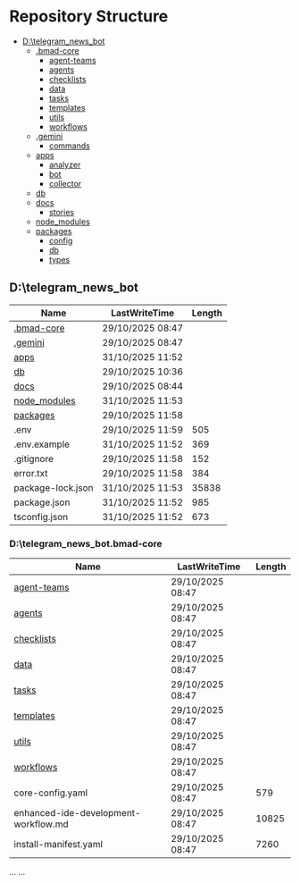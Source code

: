 # Repository Structure

*   [D:\telegram_news_bot](#dtelegram_news_bot)
    *   [.bmad-core](#dtelegram_news_botbmad-core)
        *   [agent-teams](#dtelegram_news_botbmad-coreagent-teams)
        *   [agents](#dtelegram_news_botbmad-coreagents)
        *   [checklists](#dtelegram_news_botbmad-corechecklists)
        *   [data](#dtelegram_news_botbmad-coredata)
        *   [tasks](#dtelegram_news_botbmad-coretasks)
        *   [templates](#dtelegram_news_botbmad-coretemplates)
        *   [utils](#dtelegram_news_botbmad-coreutils)
        *   [workflows](#dtelegram_news_botbmad-coreworkflows)
    *   [.gemini](#dtelegram_news_botgemini)
        *   [commands](#dtelegram_news_botgeminicoomands)
    *   [apps](#dtelegram_news_botapps)
        *   [analyzer](#dtelegram_news_botappsanalyzer)
        *   [bot](#dtelegram_news_botappsbot)
        *   [collector](#dtelegram_news_botappscollector)
    *   [db](#dtelegram_news_botdb)
    *   [docs](#dtelegram_news_botdocs)
        *   [stories](#dtelegram_news_botdocsstories)
    *   [node_modules](#dtelegram_news_botnode_modules)
    *   [packages](#dtelegram_news_botpackages)
        *   [config](#dtelegram_news_botpackagesconfig)
        *   [db](#dtelegram_news_botpackagesdb)
        *   [types](#dtelegram_news_botpackagestypes)

<a name="dtelegram_news_bot"></a>
## D:\telegram_news_bot

| Name | LastWriteTime | Length |
| --- | --- | --- |
| [.bmad-core](#dtelegram_news_botbmad-core) | 29/10/2025 08:47 | |
| [.gemini](#dtelegram_news_botgemini) | 29/10/2025 08:47 | |
| [apps](#dtelegram_news_botapps) | 31/10/2025 11:52 | |
| [db](#dtelegram_news_botdb) | 29/10/2025 10:36 | |
| [docs](#dtelegram_news_botdocs) | 29/10/2025 08:44 | |
| [node_modules](#dtelegram_news_botnode_modules) | 31/10/2025 11:53 | |
| [packages](#dtelegram_news_botpackages) | 29/10/2025 11:58 | |
| .env | 29/10/2025 11:59 | 505 |
| .env.example | 31/10/2025 11:52 | 369 |
| .gitignore | 29/10/2025 11:58 | 152 |
| error.txt | 29/10/2025 11:58 | 384 |
| package-lock.json | 31/10/2025 11:53 | 35838 |
| package.json | 31/10/2025 11:52 | 985 |
| tsconfig.json | 31/10/2025 11:52 | 673 |

<a name="dtelegram_news_botbmad-core"></a>
### D:\telegram_news_bot\.bmad-core

| Name | LastWriteTime | Length |
| --- | --- | --- |
| [agent-teams](#dtelegram_news_botbmad-coreagent-teams) | 29/10/2025 08:47 | |
| [agents](#dtelegram_news_botbmad-coreagents) | 29/10/2025 08:47 | |
| [checklists](#dtelegram_news_botbmad-corechecklists) | 29/10/2025 08:47 | |
| [data](#dtelegram_news_botbmad-coredata) | 29/10/2025 08:47 | |
| [tasks](#dtelegram_news_botbmad-coretasks) | 29/10/2025 08:47 | |
| [templates](#dtelegram_news_botbmad-coretemplates) | 29/10/2025 08:47 | |
| [utils](#dtelegram_news_botbmad-coreutils) | 29/10/2025 08:47 | |
| [workflows](#dtelegram_news_botbmad-coreworkflows) | 29/10/2025 08:47 | |
| core-config.yaml | 29/10/2025 08:47 | 579 |
| enhanced-ide-development-workflow.md | 29/10/2025 08:47 | 10825 |
| install-manifest.yaml | 29/10/2025 08:47 | 7260 |
...
...